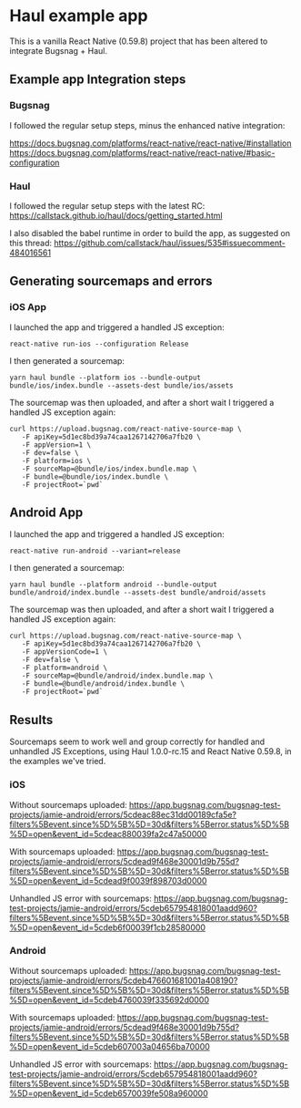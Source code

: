 # Haul example app

This is a vanilla React Native (0.59.8) project that has been altered to integrate Bugsnag + Haul.

## Example app Integration steps

### Bugsnag

I followed the regular setup steps, minus the enhanced native integration:

https://docs.bugsnag.com/platforms/react-native/react-native/#installation
https://docs.bugsnag.com/platforms/react-native/react-native/#basic-configuration

### Haul

I followed the regular setup steps with the latest RC:
https://callstack.github.io/haul/docs/getting_started.html

I also disabled the babel runtime in order to build the app, as suggested on this thread: https://github.com/callstack/haul/issues/535#issuecomment-484016561

## Generating sourcemaps and errors

### iOS App

I launched the app and triggered a handled JS exception:

```
react-native run-ios --configuration Release
```

I then generated a sourcemap:

```
yarn haul bundle --platform ios --bundle-output bundle/ios/index.bundle --assets-dest bundle/ios/assets
```

The sourcemap was then uploaded, and after a short wait I triggered a handled JS exception again:

```
curl https://upload.bugsnag.com/react-native-source-map \
   -F apiKey=5d1ec8bd39a74caa1267142706a7fb20 \
   -F appVersion=1 \
   -F dev=false \
   -F platform=ios \
   -F sourceMap=@bundle/ios/index.bundle.map \
   -F bundle=@bundle/ios/index.bundle \
   -F projectRoot=`pwd`
```

## Android App

I launched the app and triggered a handled JS exception:

```
react-native run-android --variant=release
```

I then generated a sourcemap:

```
yarn haul bundle --platform android --bundle-output bundle/android/index.bundle --assets-dest bundle/android/assets
```

The sourcemap was then uploaded, and after a short wait I triggered a handled JS exception again:

```
curl https://upload.bugsnag.com/react-native-source-map \
   -F apiKey=5d1ec8bd39a74caa1267142706a7fb20 \
   -F appVersionCode=1 \
   -F dev=false \
   -F platform=android \
   -F sourceMap=@bundle/android/index.bundle.map \
   -F bundle=@bundle/android/index.bundle \
   -F projectRoot=`pwd`
```

## Results

Sourcemaps seem to work well and group correctly for handled and unhandled JS Exceptions, using Haul 1.0.0-rc.15 and React Native 0.59.8, in the examples we've tried.

### iOS
Without sourcemaps uploaded: https://app.bugsnag.com/bugsnag-test-projects/jamie-android/errors/5cdeac88ec31dd00189cfa5e?filters%5Bevent.since%5D%5B%5D=30d&filters%5Berror.status%5D%5B%5D=open&event_id=5cdeac880039fa2c47a50000

With sourcemaps uploaded: https://app.bugsnag.com/bugsnag-test-projects/jamie-android/errors/5cdead9f468e30001d9b755d?filters%5Bevent.since%5D%5B%5D=30d&filters%5Berror.status%5D%5B%5D=open&event_id=5cdead9f0039f898703d0000

Unhandled JS error with sourcemaps: https://app.bugsnag.com/bugsnag-test-projects/jamie-android/errors/5cdeb657954818001aadd960?filters%5Bevent.since%5D%5B%5D=30d&filters%5Berror.status%5D%5B%5D=open&event_id=5cdeb6f00039f1cb28580000

### Android

Without sourcemaps uploaded: https://app.bugsnag.com/bugsnag-test-projects/jamie-android/errors/5cdeb476601681001a408190?filters%5Bevent.since%5D%5B%5D=30d&filters%5Berror.status%5D%5B%5D=open&event_id=5cdeb4760039f335692d0000

With sourcemaps uploaded: https://app.bugsnag.com/bugsnag-test-projects/jamie-android/errors/5cdead9f468e30001d9b755d?filters%5Bevent.since%5D%5B%5D=30d&filters%5Berror.status%5D%5B%5D=open&event_id=5cdeb607003a04656ba70000

Unhandled JS error with sourcemaps: https://app.bugsnag.com/bugsnag-test-projects/jamie-android/errors/5cdeb657954818001aadd960?filters%5Bevent.since%5D%5B%5D=30d&filters%5Berror.status%5D%5B%5D=open&event_id=5cdeb6570039fe508a960000
